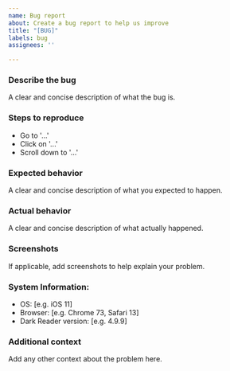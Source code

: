 ```yaml
---
name: Bug report
about: Create a bug report to help us improve
title: "[BUG]"
labels: bug
assignees: ''

---
```


<!--
Thank you for taking the time to report a bug.
Please make sure there is no existing issue about this kind of bug.
Make sure to fill out every section when needed else remove the section.
-->

### **Describe the bug**

A clear and concise description of what the bug is.

### **Steps to reproduce**

- Go to '...'
- Click on '...'
- Scroll down to '...'

### **Expected behavior**

A clear and concise description of what you expected to happen.

### **Actual behavior**

A clear and concise description of what actually happened.

### **Screenshots**

If applicable, add screenshots to help explain your problem.

<!--
Please add a version of the browser you are using. 
If you don't know how to get your browser/darkreader version please search it up online.
-->

### **System Information:**

- OS: [e.g. iOS 11]
- Browser: [e.g. Chrome 73, Safari 13]
- Dark Reader version: [e.g. 4.9.9]

### **Additional context**

Add any other context about the problem here.

